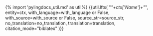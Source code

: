 {% import 'pylingdocs_util.md' as util%}
{{util.lfts(
    "_"+ctx['Name']+"_",
    entity=ctx,
    with_language=with_language or False,
    with_source=with_source or False,
    source_str=source_str,
    no_translation=no_translation,
    translation=translation,
    citation_mode="biblatex"
)}}